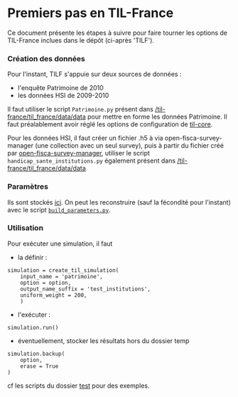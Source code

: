# Premiers pas en TIL-France

Ce document présente les étapes à suivre pour faire tourner les options de TIL-France
inclues dans le dépôt (ci-après 'TILF').

### Création des données

Pour l'instant, TILF s'appuie sur deux sources de données :
- l'enquête Patrimoine de 2010
- les données HSI de 2009-2010

Il faut utiliser le script `Patrimoine.py` présent dans [/til-france/til_france/data/data](../til_france/data/data)
pour mettre en forme les données Patrimoine. Il faut préalablement avoir réglé
les options de configuration de [til-core](https://github.com/TaxIPP-Life/til-core).

Pour les données HSI, il faut créer un fichier .h5 à via open-fisca-survey-manager
(une collection avec un seul survey), puis à partir du fichier créé par 
[open-fisca-survey-manager](https://github.com/openfisca/openfisca-survey-manager), utiliser le script `handicap_sante_institutions.py`
également présent dans [/til-france/til_france/data/data](../til_france/data/data)

### Paramètres

Ils sont stockés [ici](../til_france/param/demo). On peut les reconstruire (sauf la fécondité pour l'instant) avec le script [`build_parameters.py`](../til_france/scripts/build_parameters.py).

### Utilisation

Pour exécuter une simulation, il faut

* la définir :

```
simulation = create_til_simulation(
    input_name = 'patrimoine',
    option = option,
    output_name_suffix = 'test_institutions',
    uniform_weight = 200,
    )
```

* l'exécuter :

```
simulation.run()
```

* éventuellement, stocker les résultats hors du dossier temp

```
simulation.backup(
    option,
    erase = True
)
```

cf les scripts du dossier [test](../til_france/tests) pour des exemples.
